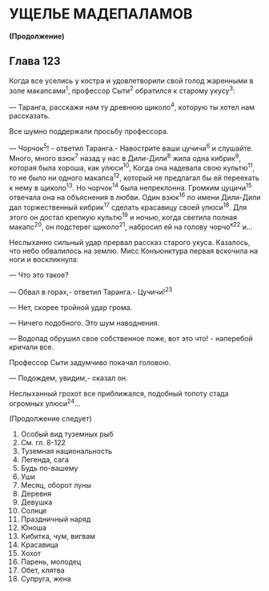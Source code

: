 # УЩЕЛЬЕ МАДЕПАЛАМОВ

**(Продолжение)**

## Глава 123

Когда все уселись у костра и удовлетворили свой голод жаренными в золе
макапсами<sup>1</sup>, профессор Сыти<sup>2</sup> обратился к старому укусу<sup>3</sup>:

— Таранга, расскажи нам ту древнюю щиколо<sup>4</sup>, которую ты хотел нам рассказать.

Все шумно поддержали просьбу профессора.

— Чорчок<sup>5</sup>! - ответил Таранга.- Навострите ваши цучичи<sup>6</sup> и слушайте. Много, много взюк<sup>7</sup>
назад у нас в Дили-Дили<sup>8</sup> жила одна кибрик<sup>9</sup>, которая была хороша, как улюси<sup>10</sup>, Когда она
надевала свою культю<sup>11</sup>, то не было ни одного макапса<sup>12</sup>, который не предлагал бы ей
переехать к нему в щиколо<sup>13</sup>. Но чорчок<sup>14</sup> была непреклонна. Громким цуцичи<sup>15</sup> отвечала
она на объяснения в любви. Один взюк<sup>16</sup> по имени Дили-Дили дал торжественный кибрик<sup>17</sup>
сделать красавицу своей улюси<sup>18</sup>. Для этого он достал крепкую культю<sup>19</sup> и ночью, когда
светила полная макапс<sup>20</sup>, он подстерег щиколо<sup>21</sup>, набросил ей на голову чорчо<sup>к22</sup> и...

Неслыханно сильный удар прервал рассказ старого укуса. Казалось, что небо обвалилось на
землю. Мисс Конъюнктура первая вскочила на ноги и воскликнула:

— Что это такое?

— Обвал в горах,- ответил Таранга.- Цучичи!<sup>23</sup>

— Нет, скорее тройной удар грома.

— Ничего подобного. Это шум наводнения.

— Водопад обрушил свое собственное ложе, вот это что! - наперебой кричали все.

Профессор Сыти задумчиво покачал головою.

— Подождем, увидим,- сказал он.

Неслыханный грохот все приближался, подобный топоту стада огромных улюси<sup>24</sup>…

(Продолжение следует)  

1. Особый вид туземных рыб
2. См. гл. 8-122
3. Туземная национальность
4. Легенда, сага
5. Будь по-вашему
6. Уши
7. Месяц, оборот луны
8. Деревня
9. Девушка
10. Солнце
11. Праздничный наряд
12. Юноша
13. Кибитка, чум, вигвам
14. Красавица
15. Хохот
16. Парень, молодец
17. Обет, клятва
18. Супруга, жена
